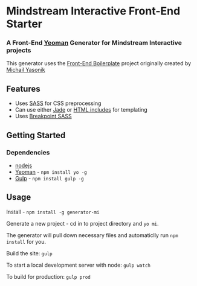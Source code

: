 # Mindstream Interactive Front-End Starter

### A Front-End [Yeoman](http://yeoman.io) Generator for Mindstream Interactive projects

This generator uses the [Front-End Boilerplate](https://github.com/myasonik/Front-end_Boilerplate) project originally created by [Michail Yasonik](https://github.com/myasonik)

## Features

- Uses [SASS](http://sass-lang.com/) for CSS preprocessing
- Can use either [Jade](http://www.getbootstrap.com) or [HTML includes](https://www.npmjs.com/package/gulp-file-include) for templating
- Uses [Breakpoint SASS](http://breakpoint-sass.com/)

## Getting Started

### Dependencies

- [nodejs](https://nodejs.org/)
- [Yeoman](http://yeoman.io) - `npm install yo -g`
- [Gulp](http://gulpjs.com/) - `npm install gulp -g`

## Usage

Install - `npm install -g generator-mi`

Generate a new project - cd in to project directory and `yo mi`.

The generator will pull down necessary files and automaticlly run `npm install` for you.

Build the site: `gulp`

To start a local development server with node: `gulp watch`

To build for production: `gulp prod`
